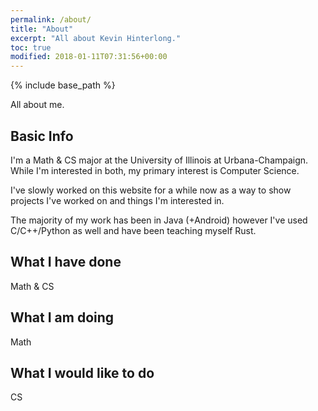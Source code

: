 ```yaml
---
permalink: /about/
title: "About"
excerpt: "All about Kevin Hinterlong."
toc: true
modified: 2018-01-11T07:31:56+00:00
---
```


{% include base_path %}

All about me.

## Basic Info

I'm a Math & CS major at the University of Illinois at Urbana-Champaign. While I'm interested in both, my primary interest is Computer Science.

I've slowly worked on this website for a while now as a way to show projects I've worked on and things I'm interested in.

The majority of my work has been in Java (+Android) however I've used C/C++/Python as well and have been teaching myself Rust.



## What I have done
Math & CS

## What I am doing
Math

## What I would like to do
CS